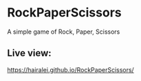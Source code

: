# RockPaperScissors

A simple game of Rock, Paper, Scissors

## Live view:

https://hairalei.github.io/RockPaperScissors/
